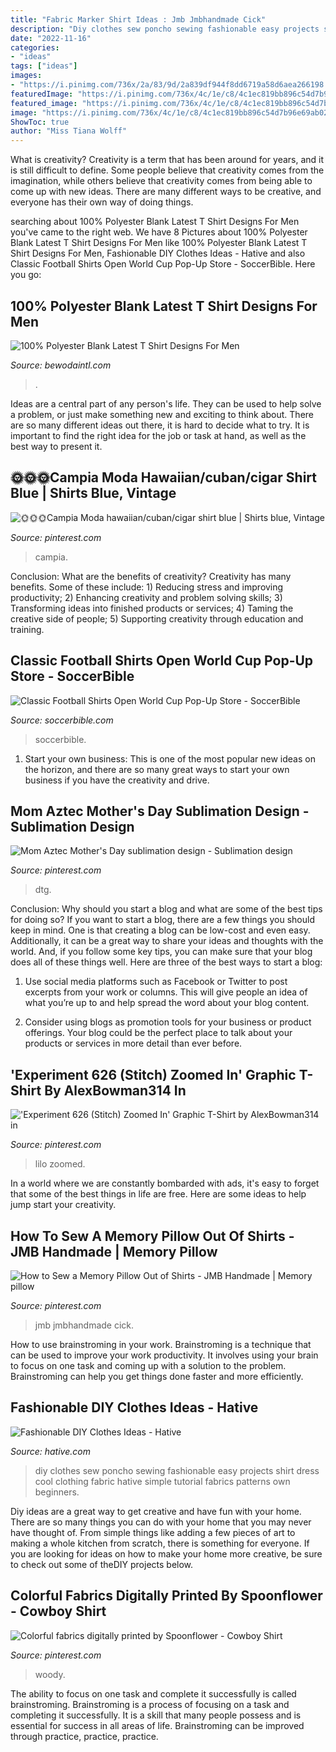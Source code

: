 ```yaml
---
title: "Fabric Marker Shirt Ideas : Jmb Jmbhandmade Cick"
description: "Diy clothes sew poncho sewing fashionable easy projects shirt dress cool clothing fabric hative simple tutorial fabrics patterns own beginners"
date: "2022-11-16"
categories:
- "ideas"
tags: ["ideas"]
images:
- "https://i.pinimg.com/736x/2a/83/9d/2a839df944f8dd6719a58d6aea266198.jpg"
featuredImage: "https://i.pinimg.com/736x/4c/1e/c8/4c1ec819bb896c54d7b96e69ab02448d.jpg"
featured_image: "https://i.pinimg.com/736x/4c/1e/c8/4c1ec819bb896c54d7b96e69ab02448d.jpg"
image: "https://i.pinimg.com/736x/4c/1e/c8/4c1ec819bb896c54d7b96e69ab02448d.jpg"
ShowToc: true
author: "Miss Tiana Wolff"
---
```



What is creativity?
Creativity is a term that has been around for years, and it is still difficult to define. Some people believe that creativity comes from the imagination, while others believe that creativity comes from being able to come up with new ideas. There are many different ways to be creative, and everyone has their own way of doing things.

	

		
searching about 100% Polyester Blank Latest T Shirt Designs For Men you've came to the right web. We have 8 Pictures about 100% Polyester Blank Latest T Shirt Designs For Men like 100% Polyester Blank Latest T Shirt Designs For Men, Fashionable DIY Clothes Ideas - Hative and also Classic Football Shirts Open World Cup Pop-Up Store - SoccerBible. Here you go:
		
    
## 100% Polyester Blank Latest T Shirt Designs For Men

<img loading=lazy src="https://bewodaintl.com/wp-content/uploads/2020/04/100-Polyester-blank-latest-tshirt-designs-for-men-1.jpg" onerror="this.onerror=null;this.src='https://tse2.mm.bing.net/th?id=OIP.SPOGa2bkT1w2qHH9vZoaJgHaJd&amp;pid=15.1';" alt="100% Polyester Blank Latest T Shirt Designs For Men">

_Source: bewodaintl.com_

>. 

	

Ideas are a central part of any person's life. They can be used to help solve a problem, or just make something new and exciting to think about. There are so many different ideas out there, it is hard to decide what to try. It is important to find the right idea for the job or task at hand, as well as the best way to present it.

    
## 🌞🌞🌞Campia Moda Hawaiian/cuban/cigar Shirt Blue | Shirts Blue, Vintage

<img loading=lazy src="https://i.pinimg.com/736x/0d/b4/16/0db4169d37d017a740c5017d2d6da1c4.jpg" onerror="this.onerror=null;this.src='https://tse4.mm.bing.net/th?id=OIP.RCW4uAJ4Gpaf2jTfW02e1QHaWO&amp;pid=15.1';" alt="🌞🌞🌞Campia Moda hawaiian/cuban/cigar shirt blue | Shirts blue, Vintage">

_Source: pinterest.com_

>campia. 

	

Conclusion: What are the benefits of creativity?
Creativity has many benefits. Some of these include: 1) Reducing stress and improving productivity; 2) Enhancing creativity and problem solving skills; 3) Transforming ideas into finished products or services; 4) Taming the creative side of people; 5) Supporting creativity through education and training.

    
## Classic Football Shirts Open World Cup Pop-Up Store - SoccerBible

<img loading=lazy src="https://www.soccerbible.com/media/73151/2-classic-football-shirts-event.jpg" onerror="this.onerror=null;this.src='https://tse1.mm.bing.net/th?id=OIP.QH1KJvjltFaKaPkSnQxmhgHaEP&amp;pid=15.1';" alt="Classic Football Shirts Open World Cup Pop-Up Store - SoccerBible">

_Source: soccerbible.com_

>soccerbible. 

	

1. Start your own business: This is one of the most popular new ideas on the horizon, and there are so many great ways to start your own business if you have the creativity and drive.

    
## Mom Aztec Mother&#039;s Day Sublimation Design - Sublimation Design

<img loading=lazy src="https://i.pinimg.com/736x/2a/83/9d/2a839df944f8dd6719a58d6aea266198.jpg" onerror="this.onerror=null;this.src='https://tse4.mm.bing.net/th?id=OIP.5n9dIqQIlBY0CMjpYbUOdAHaHW&amp;pid=15.1';" alt="Mom Aztec Mother&#039;s Day sublimation design - Sublimation design">

_Source: pinterest.com_

>dtg. 

	

Conclusion: Why should you start a blog and what are some of the best tips for doing so?
If you want to start a blog, there are a few things you should keep in mind. One is that creating a blog can be low-cost and even easy. Additionally, it can be a great way to share your ideas and thoughts with the world. And, if you follow some key tips, you can make sure that your blog does all of these things well. Here are three of the best ways to start a blog:
1. Use social media platforms such as Facebook or Twitter to post excerpts from your work or columns. This will give people an idea of what you’re up to and help spread the word about your blog content.

2. Consider using blogs as promotion tools for your business or product offerings. Your blog could be the perfect place to talk about your products or services in more detail than ever before.

    
## &#039;Experiment 626 (Stitch) Zoomed In&#039; Graphic T-Shirt By AlexBowman314 In

<img loading=lazy src="https://i.pinimg.com/736x/b5/d1/35/b5d1350504c99d174d30141e12db0233--experiment-stitches.jpg" onerror="this.onerror=null;this.src='https://tse3.mm.bing.net/th?id=OIP.X_p-2umAt39XK2eySyTxvgHaJM&amp;pid=15.1';" alt="&#039;Experiment 626 (Stitch) Zoomed In&#039; Graphic T-Shirt by AlexBowman314 in">

_Source: pinterest.com_

>lilo zoomed. 

	

In a world where we are constantly bombarded with ads, it's easy to forget that some of the best things in life are free. Here are some ideas to help jump start your creativity.

    
## How To Sew A Memory Pillow Out Of Shirts - JMB Handmade | Memory Pillow

<img loading=lazy src="https://i.pinimg.com/736x/4c/1e/c8/4c1ec819bb896c54d7b96e69ab02448d.jpg" onerror="this.onerror=null;this.src='https://tse3.mm.bing.net/th?id=OIP.4IdwcdkeCCb0-rqVaa0YMAHaLH&amp;pid=15.1';" alt="How to Sew a Memory Pillow Out of Shirts - JMB Handmade | Memory pillow">

_Source: pinterest.com_

>jmb jmbhandmade cick. 

	

How to use brainstroming in your work.
Brainstroming is a technique that can be used to improve your work productivity. It involves using your brain to focus on one task and coming up with a solution to the problem. Brainstroming can help you get things done faster and more efficiently.

    
## Fashionable DIY Clothes Ideas - Hative

<img loading=lazy src="https://hative.com/wp-content/uploads/2015/01/diy-clothes-ideas/3-fashionable-diy-clothes-ideas.jpg" onerror="this.onerror=null;this.src='https://tse1.mm.bing.net/th?id=OIP.dv-kf3cmKTGTHwALjn11HgHaMW&amp;pid=15.1';" alt="Fashionable DIY Clothes Ideas - Hative">

_Source: hative.com_

>diy clothes sew poncho sewing fashionable easy projects shirt dress cool clothing fabric hative simple tutorial fabrics patterns own beginners. 

	

Diy ideas are a great way to get creative and have fun with your home. There are so many things you can do with your home that you may never have thought of. From simple things like adding a few pieces of art to making a whole kitchen from scratch, there is something for everyone. If you are looking for ideas on how to make your home more creative, be sure to check out some of theDIY projects below.

    
## Colorful Fabrics Digitally Printed By Spoonflower - Cowboy Shirt

<img loading=lazy src="https://i.pinimg.com/736x/47/c4/f4/47c4f4f797949df7b247b7e9036f3520--spoonflower-woody.jpg" onerror="this.onerror=null;this.src='https://tse4.mm.bing.net/th?id=OIP.vEaZajxph0GrYpBdo_8p3wAAAA&amp;pid=15.1';" alt="Colorful fabrics digitally printed by Spoonflower - Cowboy Shirt">

_Source: pinterest.com_

>woody. 

	

The ability to focus on one task and complete it successfully is called brainstroming. Brainstroming is a process of focusing on a task and completing it successfully. It is a skill that many people possess and is essential for success in all areas of life. Brainstroming can be improved through practice, practice, practice.

